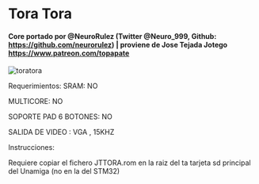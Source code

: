 # Tora Tora

#### Core portado por @NeuroRulez (Twitter @Neuro_999, Github: https://github.com/neurorulez) | proviene de Jose Tejada Jotego https://www.patreon.com/topapate

![toratora](https://user-images.githubusercontent.com/31018768/72457790-a84f2480-37c7-11ea-8660-9588f14c8cd0.jpg)

Requerimientos:
SRAM: NO

MULTICORE: NO

SOPORTE PAD 6 BOTONES: NO

SALIDA DE VIDEO : VGA , 15KHZ

Instrucciones:

Requiere copiar el fichero JTTORA.rom en la raiz del ta tarjeta sd principal del Unamiga (no en la del STM32)
